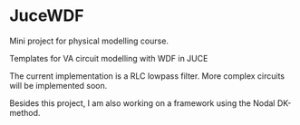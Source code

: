 # JuceWDF
Mini project for physical modelling course.

Templates for VA circuit modelling with WDF in JUCE

The current implementation is a RLC lowpass filter. More complex circuits will be implemented soon.

Besides this project, I am also working on a framework using the Nodal DK-method.
